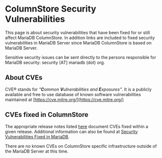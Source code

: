 # ColumnStore Security Vulnerabilities

This page is about security vulnerabilities that have been fixed for or still affect MariaDB ColumnStore. In addition links are included to fixed security vulnerabilities in MariaDB Server since MariaDB ColumnStore is based on MariaDB Server.

Sensitive security issues can be sent directly to the persons responsible for MariaDB security: security [AT] mariadb (dot) org.

## About CVEs

CVE<span>®</span> stands for <em>"<strong>C</strong>ommon <strong>V</strong>ulnerabilities and <strong>E</strong>xposures"</em>. It is
a publicly available and free to use database of known software
vulnerabilities maintained at [https://cve.mitre.org/](https://cve.mitre.org/)

## CVEs fixed in ColumnStore

The appropriate release notes listed [here](/columns-storage-engines-and-plugins/storage-engines/mariadb-columnstore/columnstore-release-notes) document CVEs fixed within a given release. Additional information can also be found at [Security Vulnerabilities Fixed in MariaDB](/kb/en/security/).

There are no known CVEs on ColumnStore specific infrastructure outside of the MariaDB Server at this time.